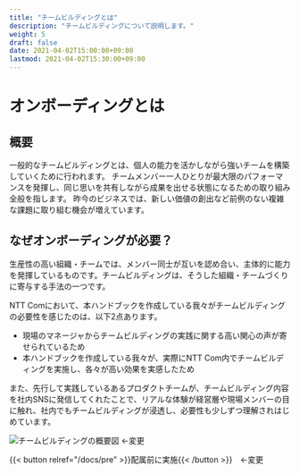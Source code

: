 ```yaml
---
title: "チームビルディングとは"
description: "チームビルディングについて説明します。"
weight: 5
draft: false
date: 2021-04-02T15:00:00+09:00
lastmod: 2021-04-02T15:30:00+09:00
---
```


# オンボーディングとは

## 概要

一般的なチームビルディングとは、個人の能力を活かしながら強いチームを構築していくために行われます。
チームメンバー一人ひとりが最大限のパフォーマンスを発揮し、同じ思いを共有しながら成果を出せる状態になるための取り組み全般を指します。
昨今のビジネスでは、新しい価値の創出など前例のない複雑な課題に取り組む機会が増えています。

## なぜオンボーディングが必要？

生産性の高い組織・チームでは、メンバー同士が互いを認め合い、主体的に能力を発揮しているものです。チームビルディングは、そうした組織・チームづくりに寄与する手法の一つです。

NTT Comにおいて、本ハンドブックを作成している我々がチームビルディングの必要性を感じたのは、以下2点あります。
- 現場のマネージャからチームビルディングの実践に関する高い関心の声が寄せられているため
- 本ハンドブックを作成している我々が、実際にNTT Com内でチームビルディングを実施し、各々が高い効果を実感したため

また、先行して実践しているあるプロダクトチームが、チームビルディング内容を社内SNSに発信してくれたことで、リアルな体験が経営層や現場メンバーの目に触れ、社内でもチームビルディングが浸透し、必要性も少しずつ理解されはじめています。


![チームビルディングの概要図](/teambuilding-handbook/Teambuild.png) <-変更

{{< button relref="/docs/pre" >}}配属前に実施{{< /button >}}　<-変更

